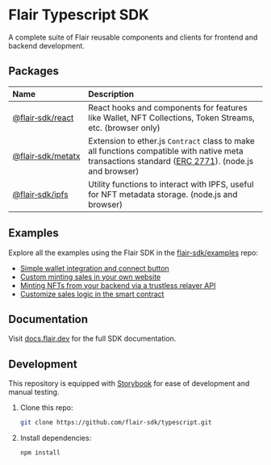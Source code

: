 # Flair Typescript SDK

A complete suite of Flair reusable components and clients for frontend and backend development.

## Packages

| Name                                   | Description                                                                                                                                                                                 |
| :------------------------------------- | :------------------------------------------------------------------------------------------------------------------------------------------------------------------------------------------ |
| [@flair&#x2011;sdk/react](./packages/react)   | React hooks and components for features like Wallet, NFT Collections, Token Streams, etc. (browser only)                                                                                    |
| [@flair&#x2011;sdk/metatx](./packages/metatx) | Extension to ether.js `Contract` class to make all functions compatible with native meta transactions standard ([ERC 2771](https://eips.ethereum.org/EIPS/eip-2771)). (node.js and browser) |
| [@flair&#x2011;sdk/ipfs](./packages/ipfs)     | Utility functions to interact with IPFS, useful for NFT metadata storage. (node.js and browser)                                                                                             |

## Examples

Explore all the examples using the Flair SDK in the [flair-sdk/examples](https://github.com/flair-sdk/examples) repo:

- [Simple wallet integration and connect button](https://github.com/flair-sdk/examples/tree/main/react/simple-wallet-integration)
- [Custom minting sales in your own website](https://github.com/flair-sdk/examples/tree/main/react/custom-tiered-sales)
- [Minting NFTs from your backend via a trustless relayer API](https://github.com/flair-sdk/examples/tree/main/express/mint-erc721-with-metadata)
- [Customize sales logic in the smart contract](https://github.com/flair-sdk/examples/tree/main/solidity/custom-sales-logic)


## Documentation

Visit [docs.flair.dev](https://docs.flair.dev) for the full SDK documentation.

## Development

This repository is equipped with [Storybook](https://storybook.js.org/) for ease of development and manual testing.

1. Clone this repo:

   ```sh
   git clone https://github.com/flair-sdk/typescript.git
   ```

2. Install dependencies:

   ```sh
   npm install
   ```
